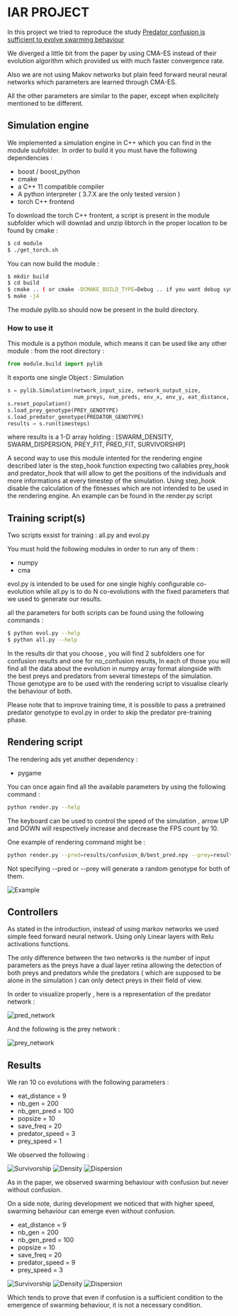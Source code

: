# IAR PROJECT

In this project we tried to reproduce the study [Predator confusion is sufficient to evolve swarming behaviour]([https://royalsocietypublishing.org/doi/10.1098/rsif.2013.0305)

We diverged a little bit from the paper by using CMA-ES instead of their evolution algorithm which provided us with much faster convergence rate. 

Also we are not using Makov networks but plain feed forward neural neural networks which parameters are learned through CMA-ES.

All the other parameters are similar to the paper, except when explicitely mentioned to be different.

## Simulation engine

We implemented a simulation engine in C++ which you can find in the module subfolder. In order to build it you must have the following dependencies :

* boost / boost_python
* cmake
* a C++ 11 compatible compiler
* A python interpreter ( 3.7.X  are the only tested version )
* torch C++ frontend

To download the torch C++ frontent, a script is present in the module subfolder which will downlad and unzip libtorch in the proper location to be found by cmake :

```sh
$ cd module
$ ./get_torch.sh
```
You can now build the module :
```sh
$ mkdir build
$ cd build
$ cmake .. ( or cmake -DCMAKE_BUILD_TYPE=Debug .. if you want debug symbols )
$ make -j4
```
The module pylib.so should now be present in the build directory.

### How to use it 

This module is a python module, which means it can be used like any other module :
from the root directory :

```python
from module.build import pylib
```

It exports one single Object : Simulation

```python
s = pylib.Simulation(network_input_size, network_output_size,
					 num_preys, num_preds, env_x, env_y, eat_distance, confusion)
s.reset_population()
s.load_prey_genotype(PREY_GENOTYPE)
s.load_predator_genotype(PREDATOR_GENOTYPE)
results = s.run(timesteps)
```

where results is a 1-D array holding : [SWARM_DENSITY, SWARM_DISPERSION, PREY_FIT, PRED_FIT, SURVIVORSHIP]

A second way to use this module intented for the rendering engine described later is the step_hook function expecting two callables prey_hook and predator_hook that will allow to get the positions of the individuals and more informations at every timestep of the simulation. Using step_hook disable the calculation of the fitnesses which are not intended to be used in the rendering engine. An example can be found in the render.py script

## Training script(s)

Two scripts exsist for training : all.py and evol.py

You must hold the following modules in order to run any of them :
* numpy
* cma


evol.py is intended to be used for one single highly configurable co-evolution while all.py is to do N co-evolutions with the fixed parameters that we used to generate our results.

all the parameters for both scripts can be found using the following commands :

```sh
$ python evol.py --help
$ python all.py --help
```

In the results dir that you choose , you will find 2  subfolders one for confusion results and one for no_confusion results, In each of those you will find all the data about the evolution in numpy array format alongside with the best preys and predators from several timesteps of the simulation. Those genotype are to be used with the rendering script to visualise clearly the behaviour of both.

Please note that to improve training time, it is possible to pass a pretrained predator genotype to evol.py in order to skip the predator pre-training phase.

## Rendering script

The rendering ads yet another dependency :

* pygame

You can once again find all the available parameters by using the following command :

```sh
python render.py --help
```
The keyboard can be used to control the speed of the simulation , arrow UP and DOWN will respectively increase and decrease the FPS count by 10.

One example of rendering command might be :

```sh
python render.py --pred=results/confusion_0/best_pred.npy --prey=results/confusion_0/best_prey.npy --fps 30

```
Not specifying --pred or --prey will generate a random genotype for both of them.

![Example](visualisations/rendering.gif)

## Controllers

As stated in the introduction, instead of using markov networks we used simple feed forward neural network. Using only Linear layers with Relu activations functions.

The only difference between the two networks is the number of input parameters as the preys have a dual layer retina allowing the detection of both preys and predators while the predators ( which are supposed to be alone in the simulation ) can only detect preys in their field of view.

In order to visualize properly , here is a representation of the predator network :

![pred_network](visualisations/pred_network.svg)  <!-- .element height="100%" width="100%" -->

And the following is the prey network :

![prey_network](visualisations/prey_network.svg)  <!-- .element height="500px" width="1000px" -->

## Results

We ran 10 co evolutions with the following parameters :

* eat_distance = 9
* nb_gen = 200
* nb_gen_pred = 100
* popsize = 10
* save_freq = 20
* predator_speed = 3
* prey_speed = 1

We observed the following :

![Survivorship](visualisations/speed_1_3/Figure_1.png)
![Density](visualisations/speed_1_3/Figure_2.png)
![Dispersion](visualisations/speed_1_3/Figure_3.png)

As in the paper, we observed swarming behaviour with confusion but never without confusion.

On a side note, during development we noticed that with higher speed, swarming behaviour can emerge even without confusion.

* eat_distance = 9
* nb_gen = 200
* nb_gen_pred = 100
* popsize = 10
* save_freq = 20
* predator_speed = 9
* prey_speed = 3

![Survivorship](visualisations/speed_3_9/Figure_1.png)
![Density](visualisations/speed_3_9/Figure_2.png)
![Dispersion](visualisations/speed_3_9/Figure_3.png)

Which tends to prove that even if confusion is a sufficient condition to the emergence of swarming behaviour, it is not a necessary condition.
